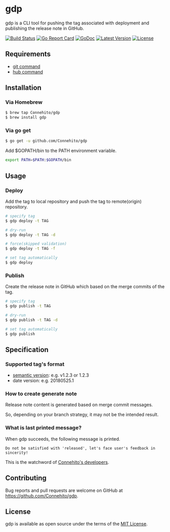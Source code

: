 # gdp
gdp is a CLI tool for pushing the tag associated with deployment and publishing the release note in GitHub.

[![Build Status](https://travis-ci.org/Connehito/gdp.svg?branch=master)](https://travis-ci.org/Connehito/gdp)
[![Go Report Card](https://goreportcard.com/badge/github.com/Connehito/gdp)](https://goreportcard.com/report/github.com/Connehito/gdp)
[![GoDoc](https://godoc.org/github.com/Connehito/gdp?status.svg)](https://godoc.org/github.com/Connehito/gdp)
[![Latest Version](http://img.shields.io/github/release/Connehito/gdp.svg?style=flat-square)](https://github.com/Connehito/gdp/releases/latest)
[![License](http://img.shields.io/badge/license-MIT-blue.svg?style=flat-square)](https://raw.githubusercontent.com/Connehito/gdp/master/LICENSE)

## Requirements
- [git command](https://git-scm.com/book/en/v2/Getting-Started-Installing-Git)
- [hub command](https://github.com/github/hub#installation)

## Installation

### Via Homebrew
```bash
$ brew tap Connehito/gdp
$ brew install gdp
```

### Via go get
```bash
$ go get -u github.com/Connehito/gdp
```

Add $GOPATH/bin to the PATH environment variable.
```bash
export PATH=$PATH:$GOPATH/bin
```

## Usage

### Deploy
Add the tag to local repository and push the tag to remote(origin) repository.

```bash
# specify tag
$ gdp deploy -t TAG

# dry-run
$ gdp deploy -t TAG -d

# force(skipped validation)
$ gdp deploy -t TAG -f

# set tag automatically
$ gdp deploy
```

### Publish
Create the release note in GitHub which based on the merge commits of the tag.

```bash
# specify tag
$ gdp publish -t TAG

# dry-run
$ gdp publish -t TAG -d

# set tag automatically
$ gdp publish
```

## Specification

### Supported tag's format
- [semantic version](https://semver.org/): e.g. v1.2.3 or 1.2.3
- date version: e.g. 20180525.1

### How to create generate note
Release note content is generated based on merge commit messages.

So, depending on your branch strategy, it may not be the intended result.

### What is last printed message?
When gdp succeeds, the following message is printed.

`Do not be satisfied with 'released', let's face user's feedback in sincerity!`

This is the watchword of [Connehito's developers](https://connehito.com/).

## Contributing
Bug reports and pull requests are welcome on GitHub at https://github.com/Connehito/gdp.

## License
gdp is available as open source under the terms of the [MIT License](http://opensource.org/licenses/MIT).
